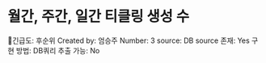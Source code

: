 # 월간, 주간, 일간 티클링 생성 수

긴급도: 후순위
Created by: 엄승주
Number: 3
source: DB
source 존재: Yes
구현 방법: DB쿼리
추출 가능: No